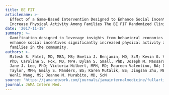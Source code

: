 ```yaml
---
title: BE FIT
articlename: >-
  Effect of a Game-Based Intervention Designed to Enhance Social Incentives to
  Increase Physical Activity Among Families The BE FIT Randomized Clinical Trial
date: '2017-11-18'
summary: >-
  Gamification designed to leverage insights from behavioral economics to
  enhance social incentives significantly increased physical activity among
  families in the community.
authors: >-
  Mitesh S. Patel, MD, MBA, MS; Emelia J. Benjamin, MD, ScM; Kevin G. Volpp, MD,
  PhD; Caroline S. Fox, MD, MPH; Dylan S. Small, PhD; Joseph M. Massaro, PhD;
  Jane J. Lee, PhD; Victoria Hilbert, MPH, RD; Maureen Valentino, BA; Devon H.
  Taylor, MPH; Emily S. Manders, BS; Karen Mutalik, BS; Jingsan Zhu, MBA, MS;
  Wenli Wang, MS; Joanne M. Murabito, MD, ScM
source: 'https://jamanetwork.com/journals/jamainternalmedicine/fullarticle/2655242'
journal: JAMA Intern Med.
---
```


